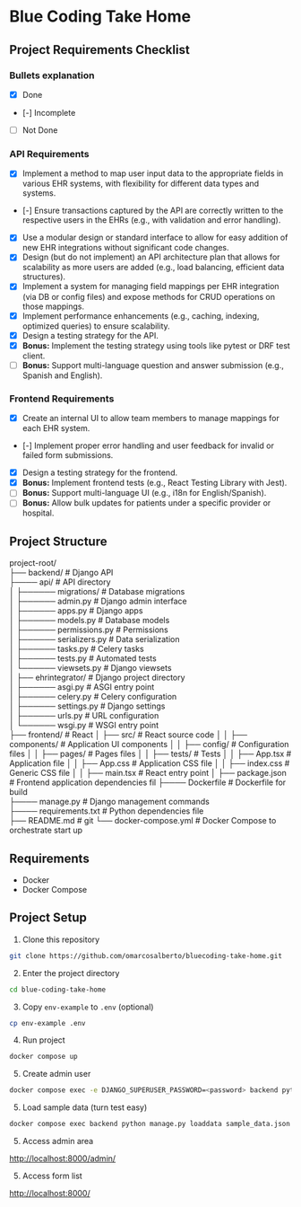 # Blue Coding Take Home

## Project Requirements Checklist

### Bullets explanation

- [x] Done
- [-] Incomplete
- [ ] Not Done

### API Requirements

- [x] Implement a method to map user input data to the appropriate fields in various EHR systems, with flexibility for different data types and systems.
- [-] Ensure transactions captured by the API are correctly written to the respective users in the EHRs (e.g., with validation and error handling).
- [x] Use a modular design or standard interface to allow for easy addition of new EHR integrations without significant code changes.
- [x] Design (but do not implement) an API architecture plan that allows for scalability as more users are added (e.g., load balancing, efficient data structures).
- [x] Implement a system for managing field mappings per EHR integration (via DB or config files) and expose methods for CRUD operations on those mappings.
- [x] Implement performance enhancements (e.g., caching, indexing, optimized queries) to ensure scalability.
- [x] Design a testing strategy for the API.
- [x] **Bonus:** Implement the testing strategy using tools like pytest or DRF test client.
- [ ] **Bonus:** Support multi-language question and answer submission (e.g., Spanish and English).

### Frontend Requirements

- [x] Create an internal UI to allow team members to manage mappings for each EHR system.
- [-] Implement proper error handling and user feedback for invalid or failed form submissions.
- [x] Design a testing strategy for the frontend.
- [x] **Bonus:** Implement frontend tests (e.g., React Testing Library with Jest).
- [ ] **Bonus:** Support multi-language UI (e.g., i18n for English/Spanish).
- [ ] **Bonus:** Allow bulk updates for patients under a specific provider or hospital.

## Project Structure

project-root/   
├── backend/ # Django API   
├──── api/ # API directory   
│ ├────── migrations/ # Database migrations  
│ ├────── admin.py # Django admin interface   
│ ├────── apps.py # Django apps   
│ ├────── models.py # Database models  
│ ├────── permissions.py # Permissions  
│ ├────── serializers.py # Data serialization   
│ ├────── tasks.py # Celery tasks  
│ ├────── tests.py # Automated tests   
│ └────── viewsets.py # Django viewsets  
│ ├── ehrintegrator/ # Django project directory   
│ ├────── asgi.py # ASGI entry point  
│ ├────── celery.py # Celery configuration  
│ ├────── settings.py # Django settings  
│ ├────── urls.py # URL configuration  
│ └────── wsgi.py # WSGI entry point  
├── frontend/ # React
│ ├── src/ # React source code
│ │ ├── components/ # Application UI components
│ │ ├── config/ # Configuration files
│ │ ├── pages/ # Pages files
│ │ ├── tests/ # Tests
│ │ ├── App.tsx # Application file
│ │ ├── App.css # Application CSS file
│ │ ├── index.css # Generic CSS file
│ │ ├── main.tsx # React entry point
│ ├── package.json # Frontend application dependencies fil
├──── Dockerfile # Dockerfile for build  
├──── manage.py # Django management commands  
├──── requirements.txt # Python dependencies file  
├── README.md #   git 
└── docker-compose.yml # Docker Compose to orchestrate start up  

## Requirements

- Docker
- Docker Compose

## Project Setup

1. Clone this repository

```bash
git clone https://github.com/omarcosalberto/bluecoding-take-home.git
```

2. Enter the project directory

```bash
cd blue-coding-take-home
```

3. Copy `env-example` to `.env` (optional)

```bash
cp env-example .env
```

4. Run project

```bash
docker compose up
```

5. Create admin user

```bash
docker compose exec -e DJANGO_SUPERUSER_PASSWORD=<password> backend python manage.py createsuperuser --no-input --username <username> --email <email>
```

5. Load sample data (turn test easy)

```bash
docker compose exec backend python manage.py loaddata sample_data.json
```

5. Access admin area

[http://localhost:8000/admin/](http://localhost:8000/admin/)

5. Access form list

[http://localhost:8000/](http://localhost:8000/)